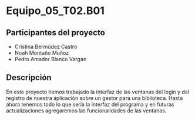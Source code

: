 # Equipo_05_T02.B01
## Participantes del proyecto
- Cristina Bermúdez Castro
- Noah Montaño Muñoz
- Pedro Amador Blanco Vargas

## Descripción
En este proyecto hemos trabajado la interfaz de las ventanas del login y del registro de nuestra aplicación sobre un gestor para una biblioteca.
Hasta ahora tenemos todo lo que sería la interfaz del programa y en futuras actualizaciones agregaremos las funcionalidades de las ventanas.
